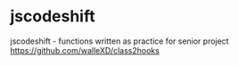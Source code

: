 # jscodeshift
jscodeshift - functions written as practice for senior project https://github.com/walleXD/class2hooks
